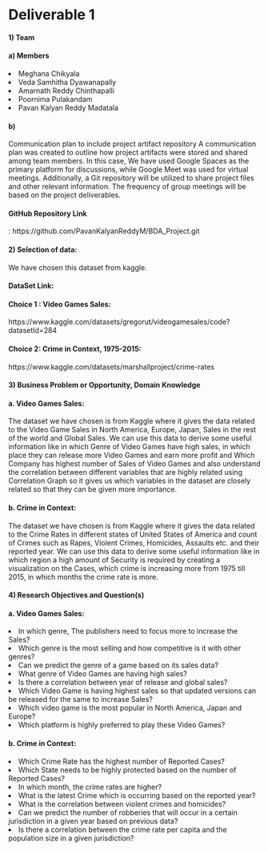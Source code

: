 <h1> Deliverable 1</h1>
<h4>1) Team </h4>
 	<h4>a)  Members</h4>
        	<li>Meghana Chikyala</li>
        	<li>Veda Samhitha Dyawanapally</li>
        	<li>Amarnath Reddy Chinthapalli</li>
		<li>Poornima Pulakandam</li>
		<li>Pavan Kalyan Reddy Madatala</li>
  	<h4>b)</h4>  Communication plan to include project artifact repository
A communication plan was created to outline how project artifacts were stored and shared among team members. In this case, We have used Google Spaces as the primary platform for discussions, while Google Meet was used for virtual meetings. Additionally, a Git repository will be utilized to share project files and other relevant information. The frequency of group meetings will be based on the project deliverables.

<h4>GitHub Repository Link</h4>: https://github.com/PavanKalyanReddyM/BDA_Project.git
			
<h4>2)  Selection of data:</h4>
	We have chosen this dataset from kaggle.
<h4>DataSet Link:</h4> 
<h4>Choice 1 : Video Games Sales:</h4>
https://www.kaggle.com/datasets/gregorut/videogamesales/code?datasetId=284
<h4>Choice 2: Crime in Context, 1975-2015:</h4>
https://www.kaggle.com/datasets/marshallproject/crime-rates


<h4>3) Business Problem or Opportunity, Domain Knowledge</h4>

<h4>a. Video Games Sales:</h4>
The dataset we have chosen is from Kaggle where it gives the data related to the Video Game Sales in North America, Europe, Japan, Sales in the rest of the world and Global Sales. We can use this data to derive some useful information like in which Genre of Video Games have high sales, in which place they can release more Video Games and earn more profit and Which Company has highest number of Sales of Video Games and also understand the correlation between different variables that are highly related using Correlation Graph so it gives us which variables in the dataset are closely related so that they can be given more importance.



<h4>b. Crime in Context:</h4>
The dataset we have chosen is from Kaggle where it gives the data related to the Crime Rates in different states of United States of America and count of Crimes such as Rapes, Violent Crimes, Homicides, Assaults etc. and their reported year. We can use this data to derive some useful information like in which region a high amount of Security is required by creating a visualization on the Cases, which crime is increasing more from 1975 till 2015, in which months the crime rate is more.

<h4>4) Research Objectives and Question(s)</h4>
<h4>a. Video Games Sales:</h4>
<li>In which genre, The publishers need to focus more to increase the Sales?</li>
<li>Which genre is the most selling and how competitive is it with other genres?</li>
<li>Can we predict the genre of a game based on its sales data?</li>
<li>What genre of Video Games are having high sales?</li>
<li>Is there a correlation between year of release and global sales?</li>
<li>Which Video Game is having highest sales so that updated versions can be released for the same to increase Sales?</li>
<li>Which video game is the most popular in North America, Japan and Europe?</li>
<li>Which platform is highly preferred to play these Video Games?</li>

<h4>b. Crime in Context:</h4>
<li>Which Crime Rate has the highest number of Reported Cases?</li>
<li>Which State needs to be highly protected based on the number of Reported Cases?</li>
<li>In which month, the crime rates are higher?</li>
<li>What is the latest Crime which is occurring based on the reported year?</li>
<li>What is the correlation between violent crimes and homicides?</li>
<li>Can we predict the number of robberies that will occur in a certain jurisdiction in a given year based on previous data?</li>
<li>Is there a correlation between the crime rate per capita and the population size in a given jurisdiction?</li>





				
			
		


 
